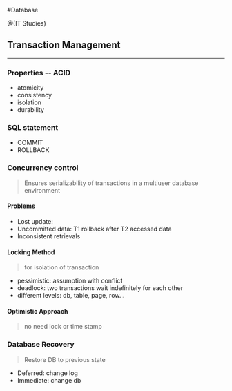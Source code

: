 #Database

@(IT Studies)


## Transaction Management
-------------------------------------
### Properties -- ACID
- atomicity
- consistency
- isolation
- durability

### SQL statement
- COMMIT
- ROLLBACK

### Concurrency control
> Ensures serializability of transactions in a multiuser database environment

#### Problems
- Lost update: 
- Uncommitted data: T1 rollback after T2 accessed data
- Inconsistent retrievals

#### Locking Method
> for isolation of transaction 

- pessimistic: assumption with conflict
- deadlock: two transactions wait indefinitely for each other
- different levels: db, table, page, row...

#### Optimistic Approach
> no need lock or time stamp

### Database Recovery
> Restore DB to previous state

- Deferred: change log
- Immediate: change db